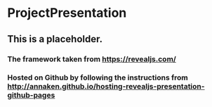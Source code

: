 # ProjectPresentation

## This is a placeholder.
### The framework taken from https://revealjs.com/
### Hosted on Github by following the instructions from http://annaken.github.io/hosting-revealjs-presentation-github-pages
